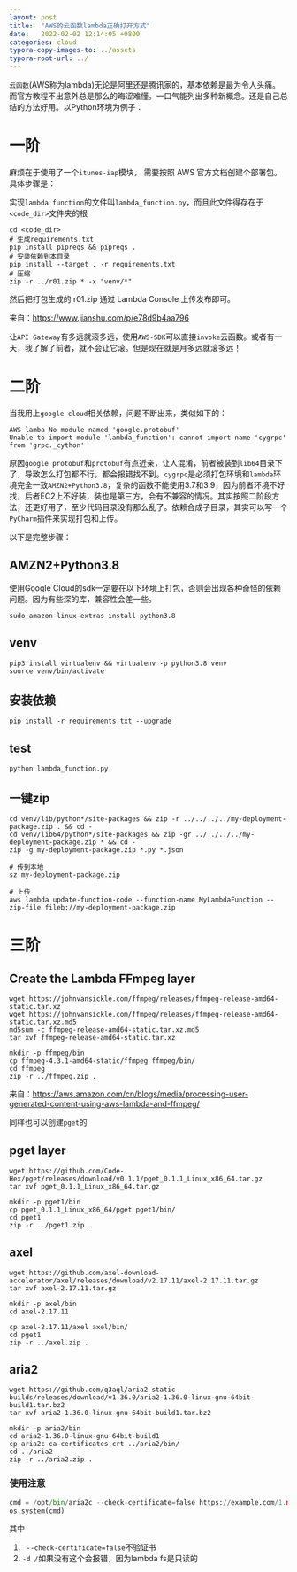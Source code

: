 ```yaml
---
layout: post
title:  "AWS的云函数lambda正确打开方式"
date:   2022-02-02 12:14:05 +0800
categories: cloud
typora-copy-images-to: ../assets
typora-root-url: ../
---
```



`云函数`(AWS称为lambda)无论是阿里还是腾讯家的，基本依赖是最为令人头痛。而官方教程不出意外总是那么的晦涩难懂。一口气能列出多种新概念。还是自己总结的方法好用。以Python环境为例子：


# 一阶
麻烦在于使用了一个`itunes-iap`模块， 需要按照 AWS 官方文档创建个部署包。
具体步骤是：

实现`lambda function`的文件叫`lambda_function.py`，而且此文件得存在于`<code_dir>`文件夹的根
```shell
cd <code_dir>
# 生成requirements.txt
pip install pipreqs && pipreqs .
# 安装依赖到本目录
pip install --target . -r requirements.txt
# 压缩
zip -r ../r01.zip * -x "venv/*"
```
然后把打包生成的 r01.zip 通过 Lambda Console 上传发布即可。

来自：https://www.jianshu.com/p/e78d9b4aa796

让`API Gateway`有多远就滚多远，使用`AWS-SDK`可以直接`invoke`云函数。或者有一天，我了解了前者，就不会让它滚。但是现在就是月多远就滚多远！

# 二阶
当我用上`google cloud`相关依赖，问题不断出来，类似如下的：
```
AWS lamba No module named 'google.protobuf'
Unable to import module 'lambda_function': cannot import name 'cygrpc' from 'grpc._cython'
```

原因`google protobuf`和`protobuf`有点近亲，让人混淆，前者被装到`lib64`目录下了，导致怎么打包都不行，都会报错找不到。`cygrpc`是必须打包环境和`lambda`环境完全一致`AMZN2+Python3.8`，复杂的函数不能使用3.7和3.9，因为前者环境不好找，后者EC2上不好装，装也是第三方，会有不兼容的情况。其实按照二阶段方法，还更好用了，至少代码目录没有那么乱了。依赖合成子目录，其实可以写一个`PyCharm`插件来实现打包和上传。

以下是完整步骤：
## AMZN2+Python3.8
使用Google Cloud的sdk一定要在以下环境上打包，否则会出现各种奇怪的依赖问题。因为有些深的库，兼容性会差一些。
```shell
sudo amazon-linux-extras install python3.8
```

## venv
```shell
pip3 install virtualenv && virtualenv -p python3.8 venv
source venv/bin/activate
```

## 安装依赖
```shell
pip install -r requirements.txt --upgrade
```

## test
```shell
python lambda_function.py
```

## 一键zip
```shell
cd venv/lib/python*/site-packages && zip -r ../../../../my-deployment-package.zip . && cd -
cd venv/lib64/python*/site-packages && zip -gr ../../../../my-deployment-package.zip * && cd -
zip -g my-deployment-package.zip *.py *.json

# 传到本地
sz my-deployment-package.zip

# 上传
aws lambda update-function-code --function-name MyLambdaFunction --zip-file fileb://my-deployment-package.zip
```

# 三阶
## Create the Lambda FFmpeg layer
```
wget https://johnvansickle.com/ffmpeg/releases/ffmpeg-release-amd64-static.tar.xz
wget https://johnvansickle.com/ffmpeg/releases/ffmpeg-release-amd64-static.tar.xz.md5
md5sum -c ffmpeg-release-amd64-static.tar.xz.md5
tar xvf ffmpeg-release-amd64-static.tar.xz
```

```
mkdir -p ffmpeg/bin
cp ffmpeg-4.3.1-amd64-static/ffmpeg ffmpeg/bin/
cd ffmpeg
zip -r ../ffmpeg.zip .
```
来自：https://aws.amazon.com/cn/blogs/media/processing-user-generated-content-using-aws-lambda-and-ffmpeg/

同样也可以创建`pget`的

## pget layer
```
wget https://github.com/Code-Hex/pget/releases/download/v0.1.1/pget_0.1.1_Linux_x86_64.tar.gz
tar xvf pget_0.1.1_Linux_x86_64.tar.gz
```

```
mkdir -p pget1/bin
cp pget_0.1.1_Linux_x86_64/pget pget1/bin/
cd pget1
zip -r ../pget1.zip .
```

## axel
```
wget https://github.com/axel-download-accelerator/axel/releases/download/v2.17.11/axel-2.17.11.tar.gz
tar xvf axel-2.17.11.tar.gz
```

```
mkdir -p axel/bin
cd axel-2.17.11

cp axel-2.17.11/axel axel/bin/
cd pget1
zip -r ../axel.zip .
```

## aria2
```
wget https://github.com/q3aql/aria2-static-builds/releases/download/v1.36.0/aria2-1.36.0-linux-gnu-64bit-build1.tar.bz2
tar xvf aria2-1.36.0-linux-gnu-64bit-build1.tar.bz2
```

```
mkdir -p aria2/bin
cd aria2-1.36.0-linux-gnu-64bit-build1
cp aria2c ca-certificates.crt ../aria2/bin/
cd ../aria2
zip -r ../aria2.zip .
```
### 使用注意
```python
cmd = /opt/bin/aria2c --check-certificate=false https://example.com/1.mp4 -d / -o /tmp/1.mp4
os.system(cmd)
```
其中
1. ` --check-certificate=false`不验证书
2. `-d /`如果没有这个会报错，因为lambda fs是只读的
